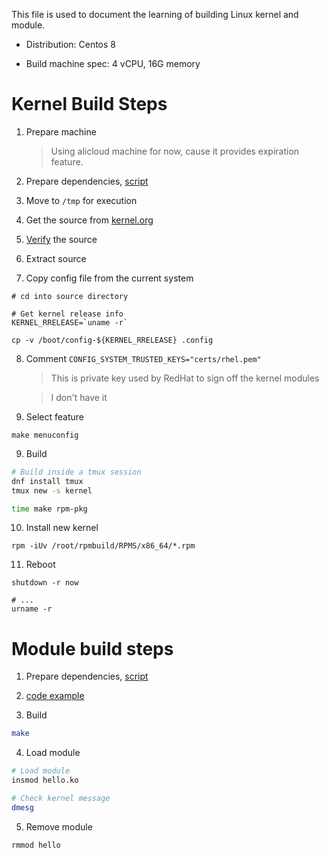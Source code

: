 This file is used to document the learning of building Linux kernel and module.


- Distribution: Centos 8

- Build machine spec: 4 vCPU, 16G memory

# Kernel Build Steps

1. Prepare machine

    > Using alicloud machine for now, cause it provides expiration feature.

2. Prepare dependencies, [script](./prepare-dependencies.sh)


3. Move to `/tmp` for execution

4. Get the source from [kernel.org](https://www.kernel.org/)

5. [Verify](https://www.kernel.org/category/signatures.html) the source

6. Extract source

7. Copy config file from the current system

```
# cd into source directory

# Get kernel release info
KERNEL_RRELEASE=`uname -r`

cp -v /boot/config-${KERNEL_RRELEASE} .config
```

8. Comment `CONFIG_SYSTEM_TRUSTED_KEYS="certs/rhel.pem"`

    > This is private key used by RedHat to sign off the kernel modules

    > I don't have it

9. Select feature 

```
make menuconfig
```



9. Build

``` bash
# Build inside a tmux session
dnf install tmux
tmux new -s kernel

time make rpm-pkg
```

10. Install new kernel

```
rpm -iUv /root/rpmbuild/RPMS/x86_64/*.rpm
```

11. Reboot

```
shutdown -r now

# ...
urname -r
```


# Module build steps

1. Prepare dependencies, [script](./prepare-dependencies.sh)

2. [code example](./build-module-example)

3. Build

``` bash
make
```

4. Load module

``` bash
# Load module 
insmod hello.ko

# Check kernel message
dmesg
```

5. Remove module

``` bash
rmmod hello
```


